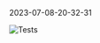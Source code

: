 2023-07-08-20-32-31 

![Tests](https://github.com/xRevx/UnitTestingExercise/blob/main/.github/workflows/main.yml/badge.svg)
